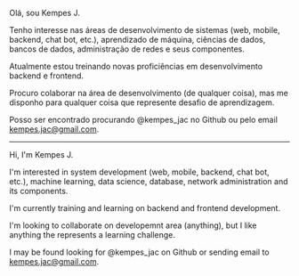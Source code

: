 Olá, sou Kempes J.

Tenho interesse nas áreas  de desenvolvimento de sistemas (web, mobile, backend, chat bot, etc.), aprendizado de máquina, ciências de dados, bancos de dados, administração de redes e seus componentes.

Atualmente estou treinando novas proficiências em desenvolvimento backend e frontend.

Procuro colaborar na área de desenvolvimento (de qualquer coisa), mas me disponho para qualquer coisa que represente desafio de aprendizagem.

Posso ser encontrado procurando @kempes_jac no Github ou pelo email kempes.jac@gmail.com.


---


Hi, I'm Kempes J.

I'm interested in system development (web, mobile, backend, chat bot, etc.), machine learning, data science, database, network administration and its components.

I'm currently training and learning on backend and frontend development.

I'm looking to collaborate on developemnt area (anything), but I like anything the represents a learning challenge.

I may be found looking for @kempes_jac on Github or sending email to kempes.jac@gmail.com.
